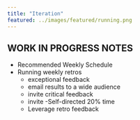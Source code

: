```yaml
---
title: "Iteration"
featured: ../images/featured/running.png
---
```


## WORK IN PROGRESS NOTES

- Recommended Weekly Schedule
- Running weekly retros
  - exceptional feedback
  - email results to a wide audience
  - invite critical feedback
  - invite
-Self-directed 20% time
  - Leverage retro feedback
